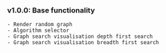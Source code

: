 ### v1.0.0: Base functionality

    - Render random graph
    - Algorithm selector
    - Graph search visualisation depth first search
    - Graph search visualisation breadth first search
